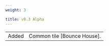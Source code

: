 ```yaml
---
weight: 3

title: v0.3 Alpha
---
```


|       |                             |
|-------|-----------------------------|
| Added | Common tile [Bounce House]. |